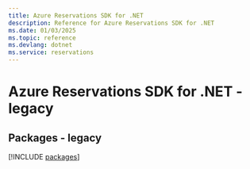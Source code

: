 ```yaml
---
title: Azure Reservations SDK for .NET
description: Reference for Azure Reservations SDK for .NET
ms.date: 01/03/2025
ms.topic: reference
ms.devlang: dotnet
ms.service: reservations
---
```

# Azure Reservations SDK for .NET - legacy
## Packages - legacy
[!INCLUDE [packages](reservations-index.md)]